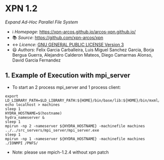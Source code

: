 # XPN 1.2
*Expand Ad-Hoc Parallel File System*

 * ℹ️ *Homepage*: https://xpn-arcos.github.io/arcos-xpn.github.io/
 * 📚 *Source*:    https://github.com/xpn-arcos/xpn
 * ↔️ *Licence*:  [GNU GENERAL PUBLIC LICENSE Version 3](https://github.com/dcamarmas/xpn/blob/master/COPYING)</br>
 * 😃 *Authors*:  Felix Garcia Carballeira, Luis Miguel Sanchez Garcia, Borja Bergua Guerra, Alejandro Calderon Mateos, Diego Camarmas Alonso, David Garcia Fernandez



## 1. Example of Execution with mpi_server

 * To start an 2 process mpi_server and 1 process client:
```
export LD_LIBRARY_PATH=$LD_LIBRARY_PATH:${HOME}/bin/base/lib:${HOME}/bin/mxml/lib:${HOME}/bin/xpn/lib
echo localhost > machines
sleep 1
HYDRA_HOSTNAME=$(hostname)
hydra_nameserver &
sleep 1
mpirun -np 2 -nameserver ${HYDRA_HOSTNAME} -machinefile machines ../../src_servers/mpi_server/mpi_server.exe
sleep 1
mpirun -np 1 -nameserver ${HYDRA_HOSTNAME} -machinefile machines ./IONMPI /PNFS/
```

 * Note: please use mpich-1.2.4 without xpn patch

